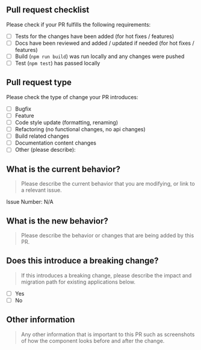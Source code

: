 ## Pull request checklist

Please check if your PR fulfills the following requirements:

-   [ ] Tests for the changes have been added (for hot fixes / features)
-   [ ] Docs have been reviewed and added / updated if needed (for hot fixes / features)
-   [ ] Build (`npm run build`) was run locally and any changes were pushed
-   [ ] Test (`npm test`) has passed locally

## Pull request type

<!-- Please do not submit updates to dependencies unless it fixes an issue. -->
<!-- Please try to limit your pull request to one type, submit multiple pull requests if needed. -->

Please check the type of change your PR introduces:

-   [ ] Bugfix
-   [ ] Feature
-   [ ] Code style update (formatting, renaming)
-   [ ] Refactoring (no functional changes, no api changes)
-   [ ] Build related changes
-   [ ] Documentation content changes
-   [ ] Other (please describe):

## What is the current behavior?

> Please describe the current behavior that you are modifying, or link to a relevant issue.

Issue Number: N/A

## What is the new behavior?

> Please describe the behavior or changes that are being added by this PR.

## Does this introduce a breaking change?

> If this introduces a breaking change, please describe the impact and migration path for existing applications below.

-   [ ] Yes
-   [ ] No

## Other information

> Any other information that is important to this PR such as screenshots of how the component looks before and after the change.
